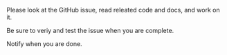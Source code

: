 Please look at the GitHub issue, read releated code and docs, and work on it.

Be sure to veriy and test the issue when you are complete.

Notify when you are done.

